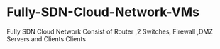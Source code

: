 # Fully-SDN-Cloud-Network-VMs
Fully SDN Cloud Network Consist of Router ,2 Switches, Firewall ,DMZ Servers and Clients Clients 
